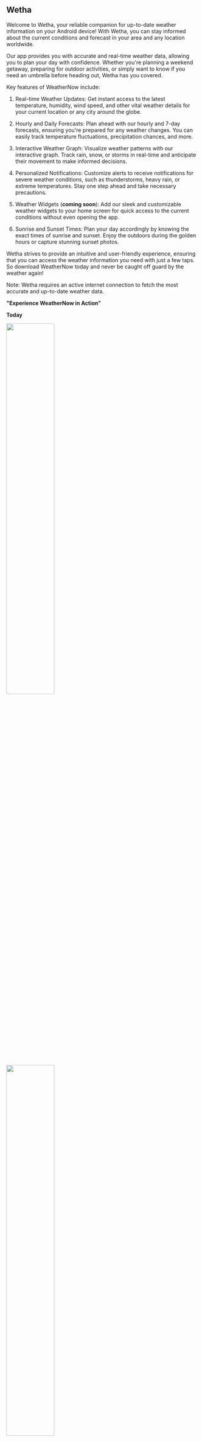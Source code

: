 ## Wetha

Welcome to Wetha, your reliable companion for up-to-date weather information on your Android device! With Wetha, you can stay informed about the current conditions and forecast in your area and any location worldwide.

Our app provides you with accurate and real-time weather data, allowing you to plan your day with confidence. Whether you're planning a weekend getaway, preparing for outdoor activities, or simply want to know if you need an umbrella before heading out, Wetha has you covered.

Key features of WeatherNow include:

1. Real-time Weather Updates: Get instant access to the latest temperature, humidity, wind speed, and other vital weather details for your current location or any city around the globe.
  
2. Hourly and Daily Forecasts: Plan ahead with our hourly and 7-day forecasts, ensuring you're prepared for any weather changes. You can easily track temperature fluctuations, precipitation chances, and more.
  
3. Interactive Weather Graph: Visualize weather patterns with our interactive graph. Track rain, snow, or storms in real-time and anticipate their movement to make informed decisions.
  
4. Personalized Notifications: Customize alerts to receive notifications for severe weather conditions, such as thunderstorms, heavy rain, or extreme temperatures. Stay one step ahead and take necessary precautions.
  
5. Weather Widgets (**coming soon**): Add our sleek and customizable weather widgets to your home screen for quick access to the current conditions without even opening the app.
  
6. Sunrise and Sunset Times: Plan your day accordingly by knowing the exact times of sunrise and sunset. Enjoy the outdoors during the golden hours or capture stunning sunset photos.
  

Wetha strives to provide an intuitive and user-friendly experience, ensuring that you can access the weather information you need with just a few taps. So download WeatherNow today and never be caught off guard by the weather again!

Note: Wetha requires an active internet connection to fetch the most accurate and up-to-date weather data.

**"Experience WeatherNow in Action"**

**Today**

<p>
  <img src = "https://github.com/DenisGithuku/Wetha/assets/47632042/a37e6b13-e6da-4c39-a9e4-2ba116052ca8" width = "50%" height = "50%" />
  <img src = "https://github.com/DenisGithuku/Wetha/assets/47632042/bc8e9937-1e54-42fb-b4de-a2550185e403" width = "50%" height = "50%"/>
</p>
**Daily updates**
<p>
<img src = "https://github.com/DenisGithuku/Wetha/assets/47632042/21bb67aa-ba10-476a-97ec-d265a4249d61" width = "50%" height = "50%" />
</p>

**Installation**

Clone the [repo](https://github.com/DenisGithuku/Wetha) and checkout the `master` branch.

The app depends on:

| Dependency | Version |
| --- | --- |
| AGP | `8.0.0` |
| Kotlin Plugin | `1.8.20` |
| KSP | `1.8.20-1.0.11` |
| Ktlint | `11.0.0` |
| Kotlin Compiler Extension | `1.4.6` |

**NB**: The app has 3 modules `app` and `feature_weather_info` and `weather_widget`.

**Components:**

1. [Jetpack compose](https://developer.android.com/jetpack/compose) - modern UI toolkit for designing great user interfaces on Android.
  
2. [Koin](https://insert-koin.io/): Pragmatic dependency injection library.
  
3. [Ktor]([GitHub - Foso/Ktorfit: HTTP client generator / KSP plugin for Kotlin Multiplatform (Android, iOS, Js, Jvm, Native) using KSP and Ktor clients inspired by Retrofit https://foso.github.io/Ktorfit](https://github.com/Foso/Ktorfit)): Ktorfit is a HTTP client/Kotlin Symbol Processor for Kotlin Multiplatform ( Android, iOS, Js, Jvm, Linux) using [KSP](https://github.com/google/ksp) and [Ktor clients](https://ktor.io/docs/getting-started-ktor-client.html) inspired by [Retrofit](https://square.github.io/retrofit/).
  
4. [Timber]([GitHub - JakeWharton/timber: A logger with a small, extensible API which provides utility on top of Android&#39;s normal Log class.](https://github.com/JakeWharton/timber)): This is a logger with a small, extensible API which provides utility on top of Android's normal `Log` class.
  
5. [Coroutines]([Coroutines | Kotlin Documentation](https://kotlinlang.org/docs/coroutines-overview.html)): concurrency design pattern used on Android to simplify code that executes asynchronously.
  
6. [Material 3](https://m3.material.io/):  latest version of Google’s open-source design system.
  
7. [Lifecycle components](androidx.lifecycle](https://developer.android.com/reference/androidx/lifecycle/package-summary) : Lifecycle-aware components perform actions in response to a change in the lifecycle status of another component, such as activities and fragments.
  
8. [Datastore](https://developer.android.com/jetpack/androidx/releases/datastore): Store data asynchronously, consistently, and transactionally, overcoming some of the drawbacks of SharedPreferences.
  

**Coming up**

A plan in motion to create a widget for Wetha is underway! This new addition will enhance your Wetha experience by providing you with a convenient and quick way to access real-time weather information right from your device's home screen.
